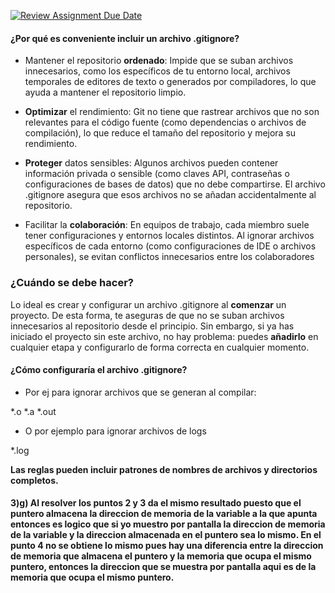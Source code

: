 [![Review Assignment Due Date](https://classroom.github.com/assets/deadline-readme-button-22041afd0340ce965d47ae6ef1cefeee28c7c493a6346c4f15d667ab976d596c.svg)](https://classroom.github.com/a/kl-E8VQf) 

#### ¿Por qué es conveniente incluir un archivo .gitignore?

- Mantener el repositorio **ordenado**: Impide que se suban archivos innecesarios, como los específicos de tu entorno local, archivos temporales de editores de texto o generados por compiladores, lo que ayuda a mantener el repositorio limpio.

- **Optimizar** el rendimiento: Git no tiene que rastrear archivos que no son relevantes para el código fuente (como dependencias o archivos de compilación), lo que reduce el tamaño del repositorio y mejora su rendimiento.

- **Proteger** datos sensibles: Algunos archivos pueden contener información privada o sensible (como claves API, contraseñas o configuraciones de bases de datos) que no debe compartirse. El archivo .gitignore asegura que esos archivos no se añadan accidentalmente al repositorio.

- Facilitar la **colaboración**: En equipos de trabajo, cada miembro suele tener configuraciones y entornos locales distintos. Al ignorar archivos específicos de cada entorno (como configuraciones de IDE o archivos personales), se evitan conflictos innecesarios entre los colaboradores


### ¿Cuándo se debe hacer?

Lo ideal es crear y configurar un archivo .gitignore al **comenzar** un proyecto. De esta forma, te aseguras de que no se suban archivos innecesarios al repositorio desde el principio. Sin embargo, si ya has iniciado el proyecto sin este archivo, no hay problema: puedes **añadirlo** en cualquier etapa y configurarlo de forma correcta en cualquier momento.


#### ¿Cómo configuraría el archivo .gitignore?

- Por ej para ignorar archivos que se generan al compilar:

*.o
*.a
*.out

- O por ejemplo para ignorar archivos de logs

*.log

**Las reglas pueden incluir patrones de nombres de archivos y directorios completos.**



#### 3)g) Al resolver los puntos 2 y 3 da el mismo resultado puesto que el puntero almacena la direccion de memoria de la variable a la que apunta entonces es logico que si yo muestro por pantalla la direccion de memoria de la variable y la direccion almacenada en el puntero sea lo mismo. En el punto 4 no se obtiene lo mismo pues hay una diferencia entre la direccion de memoria que almacena el puntero y la memoria que ocupa el mismo puntero, entonces la direccion que se muestra por pantalla aqui es de la memoria que ocupa el mismo puntero.